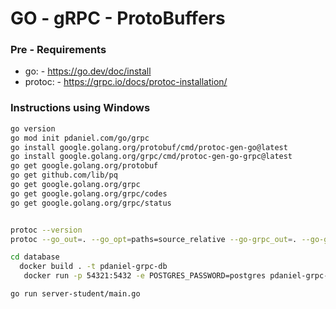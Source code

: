 # GO - gRPC - ProtoBuffers




### Pre - Requirements

- go: -      https://go.dev/doc/install
- protoc: -  https://grpc.io/docs/protoc-installation/


### Instructions using Windows

```bash 
go version
go mod init pdaniel.com/go/grpc
go install google.golang.org/protobuf/cmd/protoc-gen-go@latest
go install google.golang.org/grpc/cmd/protoc-gen-go-grpc@latest
go get google.golang.org/protobuf
go get github.com/lib/pq
go get google.golang.org/grpc
go get google.golang.org/grpc/codes
go get google.golang.org/grpc/status


protoc --version
protoc --go_out=. --go_opt=paths=source_relative --go-grpc_out=. --go-grpc_opt=paths=source_relative studentpb/student.proto

cd database
  docker build . -t pdaniel-grpc-db 
   docker run -p 54321:5432 -e POSTGRES_PASSWORD=postgres pdaniel-grpc-db

```
```bash 
go run server-student/main.go
```
